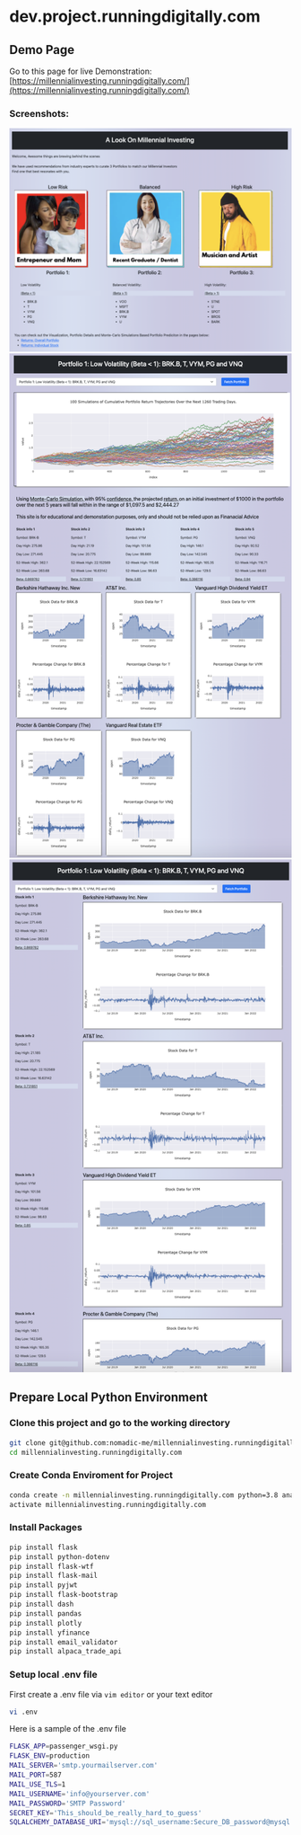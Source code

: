 # dev.project.runningdigitally.com

## Demo Page

Go to this page for live Demonstration: [https://millennialinvesting.runningdigitally.com/](https://millennialinvesting.runningdigitally.com/)

### Screenshots:

![Homepage](images/homepage.png)
![Portfolio Returns Page](images/portfolio-returns-Portfolio1.png)
![Portfolio Individul Stock Page](images/portfolio-individual-stocks-Portfolio1.png)

## Prepare Local Python Environment

### Clone this project and go to the working directory

```bash
git clone git@github.com:nomadic-me/millennialinvesting.runningdigitally.com.git
cd millennialinvesting.runningdigitally.com
```


### Create Conda Enviroment for Project
```bash
conda create -n millennialinvesting.runningdigitally.com python=3.8 anaconda
activate millennialinvesting.runningdigitally.com
```

### Install Packages

```bash
pip install flask
pip install python-dotenv
pip install flask-wtf
pip install flask-mail
pip install pyjwt
pip install flask-bootstrap
pip install dash
pip install pandas
pip install plotly
pip install yfinance
pip install email_validator
pip install alpaca_trade_api
```

### Setup local .env file

First create a .env file via ```vim editor``` or your text editor

```bash
vi .env
```

Here is a sample of the .env file

``` bash
FLASK_APP=passenger_wsgi.py
FLASK_ENV=production
MAIL_SERVER='smtp.yourmailserver.com'
MAIL_PORT=587
MAIL_USE_TLS=1
MAIL_USERNAME='info@yourserver.com'
MAIL_PASSWORD='SMTP Password'
SECRET_KEY='This_should_be_really_hard_to_guess'
SQLALCHEMY_DATABASE_URI='mysql://sql_username:Secure_DB_password@mysql.dev.yourSQLserver.com/dev_project_runningdigitally'
```
